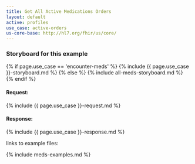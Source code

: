 ```yaml
---
title: Get All Active Medications Orders
layout: default
active: profiles
use_case: active-orders
us-core-base: http://hl7.org/fhir/us/core/
---
```


<!-- source pages/\_include/{{page.md_filename}}.md  file -->

### Storyboard for this example

<!-- { { page.use_case } }-request.md -->

{% if page.use_case == 'encounter-meds' %}
{% include {{ page.use_case }}-storyboard.md %}
{% else %}
{% include all-meds-storyboard.md %}
{% endif %}


#### Request:

<!-- { { page.use_case } }-request.md -->

 {% include {{ page.use_case }}-request.md %}

#### Response:

<!-- { { page.use_case } }-response.md -->

 {% include {{ page.use_case }}-response.md %}

 <!-- { { page.use_case } }-examples.md -->

 links to example files:

  {% include meds-examples.md %}
